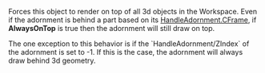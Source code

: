 Forces this object to render on top of all 3d objects in the Workspace. Even if the adornment is behind a part based on its [HandleAdornment.CFrame](https://developer.roblox.com/en-us/api-reference/property/HandleAdornment/CFrame), if **AlwaysOnTop** is true then the adornment will still draw on top.

The one exception to this behavior is if the \`HandleAdornment/ZIndex\` of the adornment is set to -1. If this is the case, the adornment will always draw behind 3d geometry.